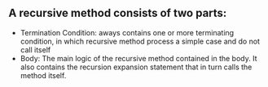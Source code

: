 ## A recursive method consists of two parts:
  * Termination Condition: aways contains one or more terminating condition, in which recursive method process a simple case and do not call itself
  * Body: The main logic of the recursive method contained in the body. It also contains the recursion expansion statement that in turn calls the method itself.
